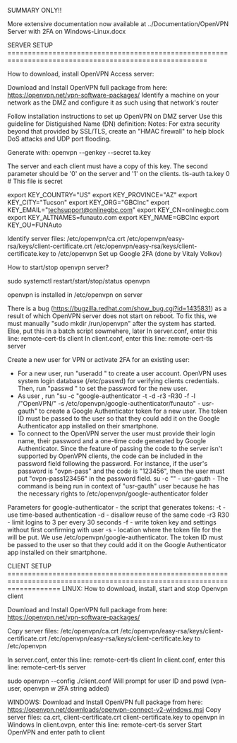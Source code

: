 SUMMARY ONLY!!


More extensive documentation now available at ../Documentation/OpenVPN Server with 2FA on Windows-Linux.docx









SERVER SETUP  =======================================================================================================

How to download, install OpenVPN Access server:

Download and Install OpenVPN full package from here:  https://openvpn.net/vpn-software-packages/
Identify a machine on your network as the DMZ and configure it as such using that network's router

Follow installation instructions to set up OpenVPN on DMZ server
Use this guideline for Distiguished Name (DN) definition:
Notes:
For extra security beyond that provided by SSL/TLS, create an "HMAC firewall" to help block DoS attacks and UDP port flooding.

Generate with:
 openvpn --genkey --secret ta.key

The server and each client must have a copy of this key.
The second parameter should be '0' on the server and '1' on the clients.
tls-auth ta.key 0 # This file is secret

export KEY_COUNTRY="US"
export KEY_PROVINCE="AZ"
export KEY_CITY="Tucson"
export KEY_ORG="GBCInc"
export KEY_EMAIL="techsupport@onlinegbc.com"
export KEY_CN=onlinegbc.com
export KEY_ALTNAMES=funauto.com
export KEY_NAME=GBCInc
export KEY_OU=FUNAuto

Identify server files:
    /etc/openvpn/ca.crt
    /etc/openvpn/easy-rsa/keys/client-certificate.crt
    /etc/openvpn/easy-rsa/keys/client-certificate.key 
to /etc/openvpn
Set up Google 2FA (done by Vitaly Volkov)


How to start/stop openvpn server?

sudo systemctl restart/start/stop/status openvpn

openvpn is installed in /etc/openvpn on server

There is a bug (https://bugzilla.redhat.com/show_bug.cgi?id=1435831) as a result of which OpenVPN server does not start on reboot.  To fix this, we must manually "sudo mkdir /run/openvpn" after the system has started.  Else, put this in a batch script sowmehere, later
In server.conf, enter this line:
remote-cert-tls client
In client.conf, enter this line:
remote-cert-tls server


Create a new user for VPN or activate 2FA for an existing user:
 - For a new user, run "useradd <username>" to create a user account. OpenVPN uses system login database (/etc/passwd) for verifying clients credentials.  Then, run "passwd <username>" to set the password for the new user.
 - As user <username>, run "su -c "google-authenticator -t -d -r3 -R30 -f -l /"OpenVPN/" -s /etc/openvpn/google-authenticator/funauto" - usr-gauth" to create a Google Authenticator token for a new user. The token ID must be passed to the user so that they could add it on the Google Authenticator app installed on their smartphone.
 - To connect to the OpenVPN server the user must provide their login name, their password and a one-time code generated by 
 Google Authenticator. Since the feature of passing the code to the server isn't supported by OpenVPN clients, the code can 
 be included in the password field following the password. For instance, if the user's password is "ovpn-pass"  and the code 
 is "123456", then the user must put "ovpn-pass123456" in the password field.
	su -c "<command>" - usr-gauth - The command is being run in context of "usr-gauth" user because he has the necessary rights to /etc/openvpn/google-authenticator folder

Parameters for google-authenticator - the script that generates tokens:
		-t - use time-based authentication
		-d - disallow reuse of the same code
		-r3 R30 - limit logins to 3 per every 30 seconds
		-f - write token key and settings without first confirming with user
		-s - location where the token file for the <username> will be put. We use /etc/openvpn/google-authenticator.
The token ID must be passed to the user so that they could add it on the Google Authenticator app installed on their smartphone. 


CLIENT SETUP  =========================================================================================================================
LINUX:
How to download, install, start and stop Openvpn client

Download and Install OpenVPN full package from here:  https://openvpn.net/vpn-software-packages/

Copy server files:
    /etc/openvpn/ca.crt
    /etc/openvpn/easy-rsa/keys/client-certificate.crt
    /etc/openvpn/easy-rsa/keys/client-certificate.key 
to /etc/openvpn

In server.conf, enter this line:
remote-cert-tls client
In client.conf, enter this line:
remote-cert-tls server


sudo openvpn --config ./client.conf
Will prompt for user ID and pswd (vpn-user, openvpn w 2FA string added)

WINDOWS:
Download and Install OpenVPN full package from here: https://openvpn.net/downloads/openvpn-connect-v2-windows.msi
Copy server files: ca.crt, client-certificate.crt client-certificate.key to openvpn in Windows
In client.ovpn, enter this line: remote-cert-tls server
Start OpenVPN and enter path to client

